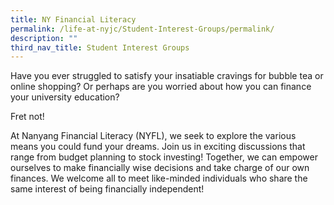 ```yaml
---
title: NY Financial Literacy
permalink: /life-at-nyjc/Student-Interest-Groups/permalink/
description: ""
third_nav_title: Student Interest Groups
---
```

Have you ever struggled to satisfy your insatiable cravings for bubble tea or online shopping? Or perhaps are you worried about how you can finance your university education?

Fret not!

At Nanyang Financial Literacy (NYFL), we seek to explore the various means you could fund your dreams. Join us in exciting discussions that range from budget planning to stock investing! Together, we can empower ourselves to make financially wise decisions and take charge of our own finances. We welcome all to meet like-minded individuals who share the same interest of being financially independent!